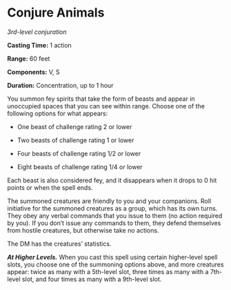<title>Conjure Animals</title>

# Conjure Animals

_3rd-level conjuration_

**Casting Time:** 1 action

**Range:** 60 feet

**Components:** V, S

**Duration:** Concentration, up to 1 hour

You summon fey spirits that take the form of
beasts and appear in unoccupied spaces that
you can see within range. Choose one of the
following options for what
appears:

* One beast of challenge rating 2 or lower

* Two beasts of challenge rating 1 or lower

* Four beasts of challenge rating 1/2 or
    lower

* Eight beasts of challenge rating 1/4 or
    lower

Each beast is also considered fey, and it
disappears when it drops to 0 hit points or
when the spell ends.

The summoned creatures are friendly to you
and your companions. Roll initiative for the
summoned creatures as a group, which has its
own turns. They obey any verbal commands that
you issue to them (no action required by
you). If you don’t issue any commands to
them, they defend themselves from hostile
creatures, but otherwise take no actions.

The DM has the creatures’ statistics.

_**At Higher Levels.**_ When you cast this
spell using certain higher-level spell slots,
you choose one of the summoning options
above, and more creatures appear: twice as
many with a 5th-level slot, three times as
many with a 7th-level slot, and four times as
many with a 9th-level slot.

